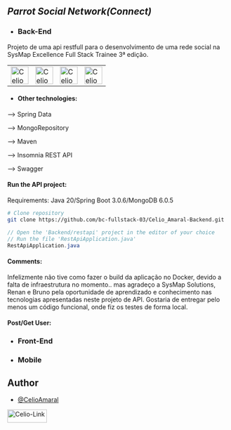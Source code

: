 ## <i> Parrot Social Network(Connect) </i>
- ### Back-End
Projeto de uma api restfull para o desenvolvimento de uma rede social na SysMap Excellence Full Stack Trainee 3ª edição.

<table>
  <tr>
    <td><img align="center" alt="Celio-Java" height="40" width="40" src="https://cdn.jsdelivr.net/gh/devicons/devicon/icons/java/java-original-wordmark.svg"></td>
    <td><img align="center" alt="Celio-Spring" height="40" width="40" src="https://cdn.jsdelivr.net/gh/devicons/devicon/icons/spring/spring-original-wordmark.svg"></td>
    <td><img align="center" alt="Celio-MongoDB" height="40" width="40" src="https://cdn.jsdelivr.net/gh/devicons/devicon/icons/mongodb/mongodb-original-wordmark.svg"></td>
    <td><img align="center" alt="Celio-Docker" height="40" width="40" src="https://cdn.jsdelivr.net/gh/devicons/devicon/icons/docker/docker-original-wordmark.svg"></td>
  </tr>
 </table>
 
 - #### Other technologies:
 --> Spring Data
 
 --> MongoRepository
 
 --> Maven
 
 --> Insomnia REST API
 
 --> Swagger
 
 #### Run the API project:
 Requirements: Java 20/Spring Boot 3.0.6/MongoDB 6.0.5
 ```bash
# Clone repository
git clone https://github.com/bc-fullstack-03/Celio_Amaral-Backend.git
```
```java
// Open the 'Backend/restapi' project in the editor of your choice
// Run the file 'RestApiApplication.java'
RestApiApplication.java
```
#### Comments:
Infelizmente não tive como fazer o build da aplicação no Docker, devido a falta de infraestrutura no momento.. mas agradeço a SysMap Solutions, Renan e Bruno pela oportunidade de aprendizado e conhecimento nas tecnologias apresentadas neste projeto de API. Gostaria de entregar pelo menos um código funcional, onde fiz os testes de forma local.

#### Post/Get User:
 
 - ### Front-End
 
 - ### Mobile

## Author
- [@CelioAmaral](https://github.com/CelioAmaral)
<div>
  <a href="https://br.linkedin.com/in/celioamaral20/" target="_blank"><img align="center" alt="Celio-Link" height="30" width="90" src="https://img.shields.io/badge/-LinkedIn-%230077B5?style=flat&logo=linkedin&logoColor=white" target="_blank"></a> 
</div>

